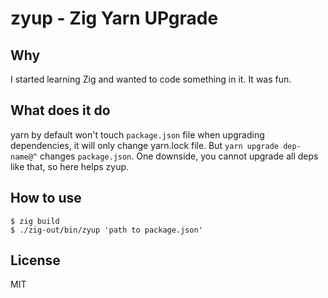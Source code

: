 # zyup - Zig Yarn UPgrade

## Why

I started learning Zig and wanted to code something in it. It was fun.

## What does it do

yarn by default won't touch `package.json` file when upgrading dependencies, it will only change
yarn.lock file. But `yarn upgrade dep-name@^` changes `package.json`. One downside, you cannot
upgrade all deps like that, so here helps zyup.

## How to use

```shell
$ zig build
$ ./zig-out/bin/zyup 'path to package.json'
```

## License

MIT
